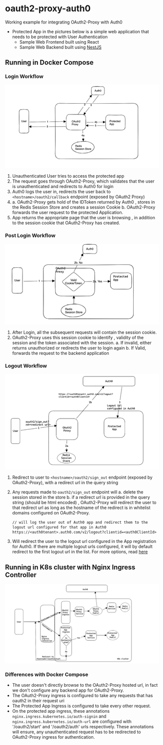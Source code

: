 # oauth2-proxy-auth0

Working example for integrating OAuth2-Proxy with Auth0

- Protected App in the pictures below is a simple web application that needs to be protected with User Authentication
  - Sample Web Frontend built using React
  - Sample Web Backend built using [NestJS](https://docs.nestjs.com/)

## Running in Docker Compose

### Login Workflow

![Login Workflow](./images/login_workflow.png)

1. Unauthenticated User tries to access the protected app
2. The request goes through OAuth2-Proxy, which validates that the user is unauthenticated and redirects to Auth0 for login
3. Auth0 logs the user in, redirects the user back to `<hostname>/oauth2/callback` endpoint (exposed by OAuth2 Proxy)
4.
    a. OAuth2-Proxy gets hold of the IDToken returned by Auth0 , stores in the Redis Session Store and creates a session Cookie
    b. OAuth2-Proxy forwards the user request to the protected Application.
5. App returns the appropriate page that the user is browsing , in addition to the session cookie that OAuth2-Proxy has created.

### Post Login Workflow

![Post Login Workflow](./images/post_login_workflow.png)

1. After Login, all the subsequent requests will contain the session cookie.
2. OAuth2-Proxy uses this session cookie to identify , validity of the session and the token associated with the session.
    a. If invalid, either returns unauthorized or redirects the user to login again
    b. If Valid, forwards the request to the backend application

### Logout Workflow

![Logout Workflow](./images/logout_workflow.png)

1. Redirect to user to `<hostname>/oauth2/sign_out` endpoint (exposed by OAuth2-Proxy), with a redirect url in the query string
2. Any requests made to `oauth2/sign_out` endpoint will
    a. delete the session stored in the store
    b. if a redirect url is provided in the query string (should be html encoded) , OAuth2-Proxy will redirect the user to that redirect url as long as the hostname of the redirect is in whitelist domains configured on OAuth2-Proxy.

    ```
    // will log the user out of Auth0 app and redirect them to the logout url configured for that app in Auth0
    https://<auth0tenant>.auth0.com/v2/logout?clientid=<auth0ClientId>     
    ```
3. Will redirect the user to the logout url configured in the App registration for Auth0. If there are multiple logout urls configured, it will by default redirect to the first logout url in the list. For more options, read [here](https://auth0.com/docs/authenticate/login/logout/log-users-out-of-auth0)


## Running in K8s cluster with Nginx Ingress Controller

![K8s Cluster Host](./images/k8s_cluster_nginx.png)

### Differences with Docker Compose

- The user doesn't directly browse to the OAuth2-Proxy hosted url, in fact we don't configure any backend app for OAuth2-Proxy.
- The OAuth2-Proxy ingress is configured to take any requests that has oauth2 in their request uri
- The Protected App Ingress is configured to take every other request.
- On the protected app ingress, these annotations `nginx.ingress.kubernetes.io/auth-signin` and `nginx.ingress.kubernetes.io/auth-url` are configured with '<hostname>/oauth2/start' and '<hostname>/oauth2/auth' urls respectively. These annotations will ensure, any unauthenticated request has to be redirected to OAuth2-Proxy ingress for authentication.